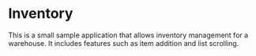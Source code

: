 # Inventory

This is a small sample application that allows inventory management for a warehouse. It includes features such as item addition and list scrolling.
